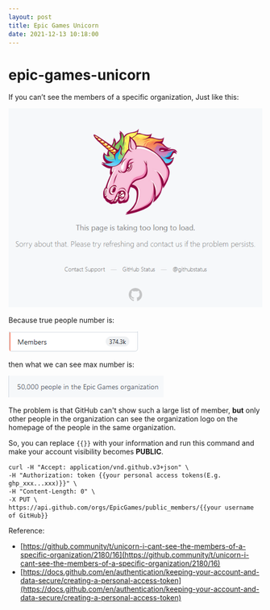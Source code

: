 ```yaml
---
layout: post
title: Epic Games Unicorn
date: 2021-12-13 10:18:00
---
```


# epic-games-unicorn

If you can’t see the members of a specific organization, Just like this:

![unicorn](/assets/img/20211213/unicorn.png)

Because true people number is:

![tnum](/assets/img/20211213/tnum.png)

then what we can see max number is:

![fnum](/assets/img/20211213/fnum.png)

The problem is that GitHub can't show such a large list of member, **but** only other people in the organization can see the organization logo on the homepage of the people in the same organization.

So, you can replace ```{{}}``` with your information and run this command and make your account visibility becomes **PUBLIC**.

```
curl -H "Accept: application/vnd.github.v3+json" \
-H "Authorization: token {{your personal access tokens(E.g. ghp_xxx...xxx)}}" \
-H "Content-Length: 0" \
-X PUT \
https://api.github.com/orgs/EpicGames/public_members/{{your username of GitHub}}
```

Reference:   
- [https://github.community/t/unicorn-i-cant-see-the-members-of-a-specific-organization/2180/16](https://github.community/t/unicorn-i-cant-see-the-members-of-a-specific-organization/2180/16)  
- [https://docs.github.com/en/authentication/keeping-your-account-and-data-secure/creating-a-personal-access-token](https://docs.github.com/en/authentication/keeping-your-account-and-data-secure/creating-a-personal-access-token)  
